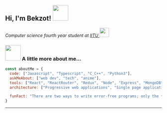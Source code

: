 <h2> Hi, I'm Bekzot! <img src="https://media.giphy.com/media/mGcNjsfWAjY5AEZNw6/giphy.gif" width="50"></h2>
<p><em>Computer science fourth year student at <a href="https://iitu.edu.kz/en/">IITU </a> <img src="https://media.giphy.com/media/fYSnHlufseco8Fh93Z/giphy.gif" width="30">
</em></p>
<!-- <p>
  <em><a href="https://react-portfolio-lji98uxgj-unix238.vercel.app/">portfolio</a>
</p> -->

### <img src="https://media.giphy.com/media/VgCDAzcKvsR6OM0uWg/giphy.gif" width="50"> A little more about me...  

```javascript
const aboutMe = {
  code: ["Javascript", "Typescript", "C_C++", "Python3"],
  askMeAbout: ["web dev", "tech", "anime"],
  tools: ["React", "ReactRouter", "Redux", "Node", "Express", "MongoDB"],
  architecture: ["Progressive web applications", "Single page applications"],

  funFact: "There are two ways to write error-free programs; only the third one works"
}
```

---
